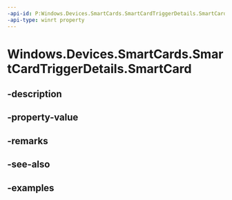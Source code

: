 ```yaml
---
-api-id: P:Windows.Devices.SmartCards.SmartCardTriggerDetails.SmartCard
-api-type: winrt property
---
```


<!-- Property syntax.
public SmartCard SmartCard { get; }
-->

# Windows.Devices.SmartCards.SmartCardTriggerDetails.SmartCard

## -description

## -property-value

## -remarks

## -see-also

## -examples

